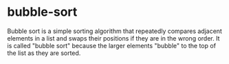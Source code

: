 # bubble-sort
Bubble sort is a simple sorting algorithm that repeatedly compares adjacent elements in a list and swaps their positions if they are in the wrong order. It is called "bubble sort" because the larger elements "bubble" to the top of the list as they are sorted.
